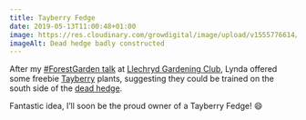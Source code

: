 ```yaml
---
title: Tayberry Fedge
date: 2019-05-13T11:00:48+01:00
image: https://res.cloudinary.com/growdigital/image/upload/v1555776614/deadhedge-39D0EDB7.jpg
imageAlt: Dead hedge badly constructed
---
```


After my [#ForestGarden talk](https://www.forestgarden.wales/talks/ldgc/) at [Llechryd Gardening Club](https://www.facebook.com/LlechrydDGC/), Lynda offered some freebie [Tayberry](https://en.wikipedia.org/wiki/Tayberry) plants, suggesting they could be trained on the south side of the [dead hedge](https://www.forestgarden.wales/blog/dead-hedging-forest-garden/).

Fantastic idea, I’ll soon be the proud owner of a Tayberry Fedge! 😄
